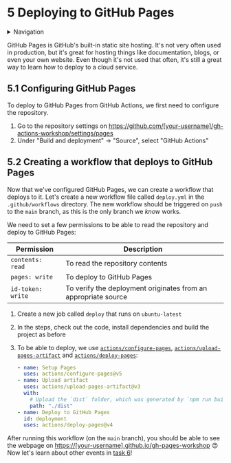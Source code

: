 # 5 Deploying to GitHub Pages

<details>
<summary>Navigation</summary>

1. ~~[Creating a workflow](../001/README.md)~~
1. ~~[Building code in a workflow](../002/README.md)~~
1. ~~[Running multiple jobs in parallel](../003/README.md)~~
1. ~~[Running jobs in sequence](../004/README.md)~~
1. **Deploying to GitHub Pages** (this task)
1. [Using other events to run workflows](../006/README.md)
1. [Outputs from steps and jobs](../007/README.md)
1. [Keeping dependencies up to date with Dependabot](../008/README.md)
1. [Matrices](../009/README.md)
1. [Workflow dispatch inputs and security verification](../010/README.md)
1. [Learn more about GitHub Actions](../011/README.md)


</details>

GitHub Pages is GitHub's built-in static site hosting.
It's not very often used in production, but it's great for hosting things like documentation, blogs, or even your own website.
Even though it's not used that often, it's still a great way to learn how to deploy to a cloud service.

## 5.1 Configuring GitHub Pages

To deploy to GitHub Pages from GitHub Actions, we first need to configure the repository.

1. Go to the repository settings on <https://github.com/[your-username]/gh-actions-workshop/settings/pages>
1. Under "Build and deployment" → "Source", select "GitHub Actions"

## 5.2 Creating a workflow that deploys to GitHub Pages

Now that we've configured GitHub Pages, we can create a workflow that deploys to it.
Let's create a new workflow file called `deploy.yml` in the `.github/workflows` directory.
The new workflow should be triggered on `push` to the `main` branch, as this is the only branch we _know_ works.

We need to set a few permissions to be able to read the repository and deploy to GitHub Pages:

| Permission        | Description                                                    |
| ----------------- | -------------------------------------------------------------- |
| `contents: read`  | To read the repository contents                                |
| `pages: write`    | To deploy to GitHub Pages                                      |
| `id-token: write` | To verify the deployment originates from an appropriate source |

1. Create a new job called `deploy` that runs on `ubuntu-latest`
1. In the steps, check out the code, install dependencies and build the project as before
1. To be able to deploy, we use [`actions/configure-pages`](https://github.com/actions/configure-pages), [`actions/upload-pages-artifact`](https://github.com/actions/upload-pages-artifact) and [`actions/deploy-pages`](https://github.com/actions/deploy-pages):

   ```yaml
   - name: Setup Pages
     uses: actions/configure-pages@v5
   - name: Upload artifact
     uses: actions/upload-pages-artifact@v3
     with:
       # Upload the `dist` folder, which was generated by `npm run build`
       path: "./dist"
   - name: Deploy to GitHub Pages
     id: deployment
     uses: actions/deploy-pages@v4
   ```

After running this workflow (on the `main` branch), you should be able to see the webpage on <https://[your-username].github.io/gh-pages-workshop> 😍
Now let's learn about other events in [task 6](../006/README.md)!
